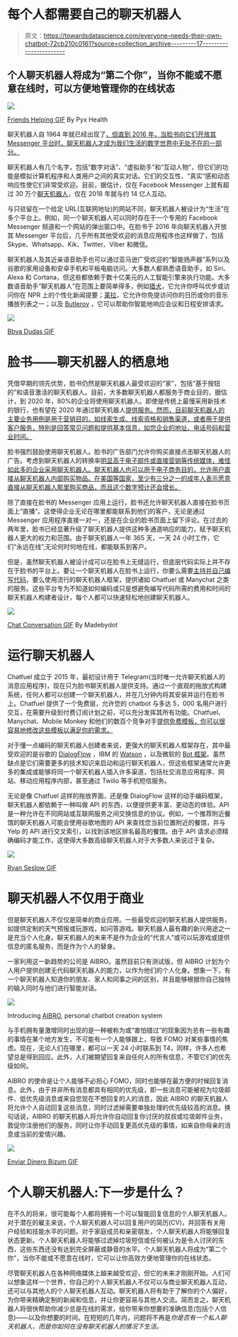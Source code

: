 # 每个人都需要自己的聊天机器人

> 原文：<https://towardsdatascience.com/everyone-needs-their-own-chatbot-72cb210c0161?source=collection_archive---------17----------------------->

## 个人聊天机器人将成为“第二个你”，当你不能或不愿意在线时，可以方便地管理你的在线状态

![](img/ebcee4478fbe59fff57b3adb11f70758.png)

[Friends Helping GIF](https://giphy.com/gifs/Pyx-Health-friends-rain-friendship-STwjWbgLvT5YeySnvx) By Pyx Health

聊天机器人自 1964 年就已经出现了[，但直到 2016 年，当脸书向它们开放其 Messenger 平台时，聊天机器人才成为我们生活的数字世界中无处不在的一部分。](https://en.wikipedia.org/wiki/ELIZA)

聊天机器人有几个名字，包括“数字对话”、“虚拟助手”和“互动人物”，但它们的功能是模拟计算机程序和人类用户之间的真实对话。它们的交互性、“真实”感和动态响应性使它们非常受欢迎。目前，据估计，仅在 Facebook Messenger 上就有超过 30 万个[聊天机器人](https://www.smallbizgenius.net/by-the-numbers/chatbot-statistics/)，仅在 2018 年就与约 14 亿人互动。

与只驻留在一个给定 URL(互联网地址)的网站不同，聊天机器人被设计为“生活”在多个平台上。例如，同一个聊天机器人可以同时存在于一个专用的 Facebook Messenger 频道和一个网站的弹出窗口中。在脸书于 2016 年向聊天机器人开放其 Messenger 平台后，几乎所有其他受欢迎的消息应用程序也这样做了，包括 Skype、Whatsapp、Kik、Twitter、Viber 和微信。

聊天机器人及其近亲语音助手也可以通过亚马逊广受欢迎的“智能扬声器”系列以及谷歌的家用设备和安卓手机和平板电脑访问。大多数人都熟悉语音助手，如 Siri、Alexa 和 Cortana，但这些都依赖于数十亿美元的人工智能引擎来执行功能。大多数语音助手“聊天机器人”在范围上要简单得多，例如[猎犬](https://www.soundhound.com/hound)，它允许你呼叫优步或访问你在 NPR 上的个性化新闻提要；[莱拉](https://www.heylyra.com/)，它允许你免提访问你的日历或你的音乐播放列表之一；以及 [Butleroy](https://butleroy.com/) ，它可以帮助你智能地响应会议和日程安排请求。

![](img/063ec6beb869b4f08a7c7b667e35b4e4.png)

[Bbva Dudas GIF](https://giphy.com/gifs/bbva-creando-oportunidades-1svZe76hhk5UloRmza)

# 脸书——聊天机器人的栖息地

凭借早期的领先优势，脸书仍然是聊天机器人最受欢迎的“家”，包括“基于按钮的”和语音激活的聊天机器人。目前，大多数聊天机器人都服务于商业目的，据估计，到 2020 年，80%的企业将使用聊天机器人。即使是传统上最慢采用新技术的银行，也有望在 2020 年通过聊天机器人[提供服务。然而，目前聊天机器人的主要业务用例是用于营销目的，如线索生成、线索资格和销售渠道，或者用于提供客户服务，特别是回答常见问题和提供基本信息，如您企业的地址、电话号码和营业时间。](https://www.juniperresearch.com/press/press-releases/chatbots-a-game-changer-for-banking-healthcare)

脸书强烈鼓励使用聊天机器人。脸书的广告部门允许你购买直接点击聊天机器人的广告。考虑到聊天机器人的转换率[明显高于电子邮件或直接营销等传统媒体，难怪如此多的企业采用聊天机器人。聊天机器人也可以用于电子商务目的，允许用户直接从聊天机器人内部购买物品。在美国等国家，至少有三分之一的成年人表示愿意直接从聊天机器人那里购买商品，而且这个数字预计还会增长。](https://www.ometrics.com/blog/conversion-rate-optimization-and-chatbots/)

除了直接在脸书的 Messenger 应用上运行，脸书还允许聊天机器人直接在脸书页面上“直播”。这使得企业无论在哪里都能联系到他们的客户，无论是通过 Messenger 应用程序直接一对一，还是在企业的脸书页面上留下评论。在过去的两年里，脸书已经显著升级了聊天机器人提供这种多通道响应的能力，赋予聊天机器人更大的权力和范围。由于聊天机器人一年 365 天，一天 24 小时工作，它们“永远在线”,无论何时何地在线，都能联系到客户。

但是，虽然聊天机器人被设计成可以在脸书上无缝运行，但底层代码实际上并不存在于脸书的平台上。要让一个聊天机器人在脸书上运行，你要么需要[主持并自己编写代码](https://medium.com/crowdbotics/how-to-create-your-very-own-facebook-messenger-bot-with-dialogflow-and-node-js-in-just-one-day-f5f2f5792be5)，要么使用流行的聊天机器人框架，提供诸如 Chatfuel 或 Manychat 之类的服务。这些平台专为不知道如何编码或只是想避免编写代码所需的费用和时间的聊天机器人构建者设计，每个人都可以快速轻松地创建聊天机器人。

![](img/9d8f3df02759a7a796992472989b20a3.png)

[Chat Conversation GIF](https://giphy.com/gifs/chat-conversation-gifathon-26FPJGjhefSJuaRhu) By Madebydot

# 运行聊天机器人

Chatfuel 成立于 2015 年，最初设计用于 Telegram(当时唯一允许聊天机器人的消息应用程序)，现在只为脸书聊天机器人提供支持。通过一个直观的拖放式构建系统，任何人都可以创建一个聊天机器人，并在几分钟内将其安装并运行在脸书上。Chatfuel 提供了一个免费层，允许您的 chatbot 与多达 5，000 名用户进行交互，在需要升级到付费订阅计划之前，可以充分发挥其所有功能。Chatfuel、Manychat、Mobile Monkey 和他们的数百个竞争对手[提供免费模板，你可以很容易地修改这些模板以满足你的需求。](https://chatbotsjournal.com/25-chatbot-platforms-a-comparative-table-aeefc932eaff)

对于懂一点编码的聊天机器人创建者来说，更强大的聊天机器人框架存在，其中最受欢迎的是谷歌的 [DialogFlow](https://dialogflow.com/) ，IBM 的 [Watson](https://www.ibm.com/watson) ，以及微软的 [Bot 框架](https://dev.botframework.com/)。虽然缺点是它们需要更多的技术知识来启动和运行聊天机器人，但这些框架通常允许更多的集成或能够将同一个聊天机器人插入许多渠道，包括社交消息应用程序、网站、移动应用程序内部，甚至通过 Twilio 等手机短信服务。

无论是像 Chatfuel 这样的拖放界面，还是像 DialogFlow 这样的动手编码框架，聊天机器人都依赖于一种叫做 API 的东西，以便提供更丰富、更动态的体验。API 是一种允许在不同网站或互联网服务之间交换信息的协议。例如，一个推荐附近餐馆的聊天机器人可能会使用谷歌地图的 API 来查找您当前位置附近的餐馆，并与 Yelp 的 API 进行交叉索引，以找到该地区排名最高的餐馆。由于 API 请求必须精确编码才能工作，这使得大多数高级聊天机器人对于大多数人来说过于复杂。

![](img/d928a3e750ea3089ec64c0c868896d18.png)

[Ryan Seslow GIF](https://giphy.com/gifs/animation-new-l378vVT5oFEzn93fa)

# 聊天机器人不仅用于商业

但是聊天机器人不仅仅是简单的商业应用。一些最受欢迎的聊天机器人提供服务，如提供定制的天气预报或玩游戏，如问答游戏。聊天机器人最有趣的新兴用途之一是充当个人化身。聊天机器人的未来不是作为企业的“代言人”或可以玩游戏或提供信息的匿名服务，而是作为个人的替身。

一家利用这一新趋势的公司是 AIBRO。虽然目前只有测试版，但 AIBRO 计划为个人用户提供创建无代码聊天机器人的能力，以作为他们的个人化身。想象一下，有一个聊天机器人知道你的朋友、家人和同事之间的区别，并且能够根据你自己独特的输入同时与他们进行智能对话。

![](img/3268876a608bcb544155af891de3593a.png)

Introducing [AIBRO](https://www.youtube.com/watch?v=5k02fgVp2DM), personal chatbot creation system

与手机拥有量激增同时出现的是一种被称为或“害怕错过”的现象因为总有一些有趣的事情在某个地方发生，不可能有一个人能够跟上，导致 FOMO 对某些事情的焦虑。现在，无论人们在哪里，都可以一天 24 小时联系到 T4，同样，许多人也希望总是得到回应。此外，人们被期望回复来自任何人的所有信息，不管它们的优先级如何。

AIBRO 的使命是让个人能够不必担心 FOMO，同时也能够在最方便的时候回复消息。此外，由于并非所有消息都具有相同的优先级，即一些消息可能被视为垃圾邮件、低优先级消息或来自您现在不想回复的人的消息，因此 AIBRO 的聊天机器人将允许个人自动回复这些消息，同时过滤掉需要单独处理的优先级较高的消息。换句话说，AIBRO 的聊天机器人将允许你自动回复你讨厌的叔叔或垃圾邮件业务，敦促你注册他们的服务，同时让你手动回复更高优先级的事情，如来自你母亲的消息或当前的爱情兴趣。

![](img/45c66efce1764bf518f3deddc288cfef.png)

[Enviar Dinero Bizum GIF](https://giphy.com/gifs/KYkPe71JxjOLDWywI2)

# 个人聊天机器人:下一步是什么？

在不久的将来，很可能每个人都将拥有一个可以智能回复信息的个人聊天机器人。对于潜在的雇主来说，个人聊天机器人可以回复用户的简历(CV)，并回答有关用户经验和技能水平的问题。对于家庭成员和亲密朋友，个人聊天机器人将能够回复状态更新。个人聊天机器人将能够过滤掉垃圾短信或任何被认为是令人讨厌的东西，这些东西还没有达到完全屏蔽或静音的水平。个人聊天机器人将成为“第二个你”，当你不能或不愿意在线时，它可以让你高效方便地管理你的在线状态。

尽管聊天机器人在各种网络媒体上越来越受欢迎，但它的未来才刚刚开始。人们可以想象这样一个世界，你自己的个人聊天机器人不仅可以与商业聊天机器人互动，还可以与其他人的个人聊天机器人互动。聊天机器人将有助于了解你的个人偏好，为你带来精确定制的新闻和信息，并让你更容易与其他人交流。简而言之，聊天机器人将很快帮助你减少总是在线的需求，给你带来你想要的准确信息(包括个人信息)——以及你想要的时间。在短短的几年内，问题将不再是*你是否有一个私人聊天机器人，而是你如何在没有聊天机器人的情况下生活。*